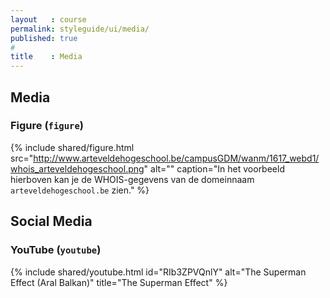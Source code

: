```yaml
---
layout   : course
permalink: styleguide/ui/media/
published: true
#
title    : Media
---
```

Media
-----

### Figure (`figure`)

{% include shared/figure.html src="http://www.arteveldehogeschool.be/campusGDM/wanm/1617_webd1/whois_arteveldehogeschool.png" alt="" caption="In het voorbeeld hierboven kan je de WHOIS-gegevens van de domeinnaam <code>arteveldehogeschool.be</code> zien." %}

Social Media
------------

### YouTube (`youtube`)

{% include shared/youtube.html id="RIb3ZPVQnlY" alt="The Superman Effect (Aral Balkan)" title="The Superman Effect" %}
